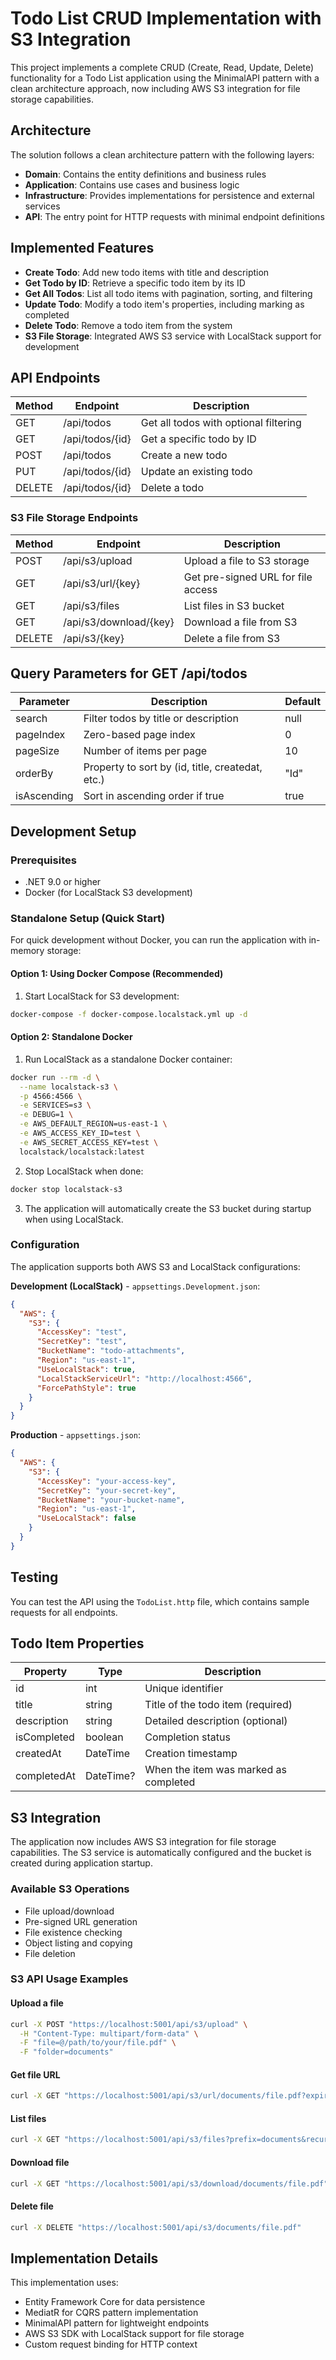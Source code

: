 # Todo List CRUD Implementation with S3 Integration

This project implements a complete CRUD (Create, Read, Update, Delete) functionality for a Todo List application using the MinimalAPI pattern with a clean architecture approach, now including AWS S3 integration for file storage capabilities.

## Architecture

The solution follows a clean architecture pattern with the following layers:

- **Domain**: Contains the entity definitions and business rules
- **Application**: Contains use cases and business logic
- **Infrastructure**: Provides implementations for persistence and external services
- **API**: The entry point for HTTP requests with minimal endpoint definitions

## Implemented Features

- **Create Todo**: Add new todo items with title and description
- **Get Todo by ID**: Retrieve a specific todo item by its ID
- **Get All Todos**: List all todo items with pagination, sorting, and filtering
- **Update Todo**: Modify a todo item's properties, including marking as completed
- **Delete Todo**: Remove a todo item from the system
- **S3 File Storage**: Integrated AWS S3 service with LocalStack support for development

## API Endpoints

| Method | Endpoint        | Description                                  |
|--------|-----------------|----------------------------------------------|
| GET    | /api/todos      | Get all todos with optional filtering        |
| GET    | /api/todos/{id} | Get a specific todo by ID                    |
| POST   | /api/todos      | Create a new todo                            |
| PUT    | /api/todos/{id} | Update an existing todo                      |
| DELETE | /api/todos/{id} | Delete a todo                                |

### S3 File Storage Endpoints

| Method | Endpoint              | Description                                  |
|--------|-----------------------|----------------------------------------------|
| POST   | /api/s3/upload        | Upload a file to S3 storage                 |
| GET    | /api/s3/url/{key}     | Get pre-signed URL for file access          |
| GET    | /api/s3/files         | List files in S3 bucket                     |
| GET    | /api/s3/download/{key}| Download a file from S3                     |
| DELETE | /api/s3/{key}         | Delete a file from S3                       |

## Query Parameters for GET /api/todos

| Parameter    | Description                                       | Default    |
|--------------|---------------------------------------------------|------------|
| search       | Filter todos by title or description              | null       |
| pageIndex    | Zero-based page index                             | 0          |
| pageSize     | Number of items per page                          | 10         |
| orderBy      | Property to sort by (id, title, createdat, etc.)  | "Id"       |
| isAscending  | Sort in ascending order if true                   | true       |

## Development Setup

### Prerequisites
- .NET 9.0 or higher
- Docker (for LocalStack S3 development)

### Standalone Setup (Quick Start)

For quick development without Docker, you can run the application with in-memory storage:

#### Option 1: Using Docker Compose (Recommended)
1. Start LocalStack for S3 development:
```bash
docker-compose -f docker-compose.localstack.yml up -d
```

#### Option 2: Standalone Docker
1. Run LocalStack as a standalone Docker container:
```bash
docker run --rm -d \
  --name localstack-s3 \
  -p 4566:4566 \
  -e SERVICES=s3 \
  -e DEBUG=1 \
  -e AWS_DEFAULT_REGION=us-east-1 \
  -e AWS_ACCESS_KEY_ID=test \
  -e AWS_SECRET_ACCESS_KEY=test \
  localstack/localstack:latest
```

2. Stop LocalStack when done:
```bash
docker stop localstack-s3
```

3. The application will automatically create the S3 bucket during startup when using LocalStack.

### Configuration

The application supports both AWS S3 and LocalStack configurations:

**Development (LocalStack)** - `appsettings.Development.json`:
```json
{
  "AWS": {
    "S3": {
      "AccessKey": "test",
      "SecretKey": "test", 
      "BucketName": "todo-attachments",
      "Region": "us-east-1",
      "UseLocalStack": true,
      "LocalStackServiceUrl": "http://localhost:4566",
      "ForcePathStyle": true
    }
  }
}
```

**Production** - `appsettings.json`:
```json
{
  "AWS": {
    "S3": {
      "AccessKey": "your-access-key",
      "SecretKey": "your-secret-key",
      "BucketName": "your-bucket-name",
      "Region": "us-east-1",
      "UseLocalStack": false
    }
  }
}
```

## Testing

You can test the API using the `TodoList.http` file, which contains sample requests for all endpoints.

## Todo Item Properties

| Property    | Type       | Description                                  |
|-------------|------------|----------------------------------------------|
| id          | int        | Unique identifier                            |
| title       | string     | Title of the todo item (required)            |
| description | string     | Detailed description (optional)              |
| isCompleted | boolean    | Completion status                            |
| createdAt   | DateTime   | Creation timestamp                           |
| completedAt | DateTime?  | When the item was marked as completed        |

## S3 Integration

The application now includes AWS S3 integration for file storage capabilities. The S3 service is automatically configured and the bucket is created during application startup.

### Available S3 Operations
- File upload/download
- Pre-signed URL generation
- File existence checking
- Object listing and copying
- File deletion

### S3 API Usage Examples

#### Upload a file
```bash
curl -X POST "https://localhost:5001/api/s3/upload" \
  -H "Content-Type: multipart/form-data" \
  -F "file=@/path/to/your/file.pdf" \
  -F "folder=documents"
```

#### Get file URL
```bash
curl -X GET "https://localhost:5001/api/s3/url/documents/file.pdf?expiryMinutes=120"
```

#### List files
```bash
curl -X GET "https://localhost:5001/api/s3/files?prefix=documents&recursive=true"
```

#### Download file
```bash
curl -X GET "https://localhost:5001/api/s3/download/documents/file.pdf" --output file.pdf
```

#### Delete file
```bash
curl -X DELETE "https://localhost:5001/api/s3/documents/file.pdf"
```

## Implementation Details

This implementation uses:

- Entity Framework Core for data persistence
- MediatR for CQRS pattern implementation
- MinimalAPI pattern for lightweight endpoints
- AWS S3 SDK with LocalStack support for file storage
- Custom request binding for HTTP context
